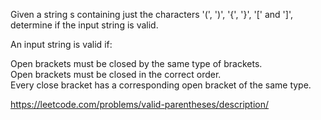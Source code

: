 Given a string s containing just the characters '(', ')', '{', '}', '[' and ']', determine if the input string is valid.  

An input string is valid if:  

Open brackets must be closed by the same type of brackets.  
Open brackets must be closed in the correct order.  
Every close bracket has a corresponding open bracket of the same type.  


https://leetcode.com/problems/valid-parentheses/description/  